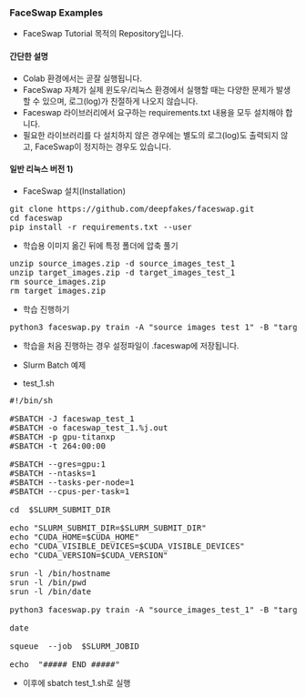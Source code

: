 ### FaceSwap Examples

* FaceSwap Tutorial 목적의 Repository입니다.

#### 간단한 설명

* Colab 환경에서는 곧잘 실행됩니다.
* FaceSwap 자체가 실제 윈도우/리눅스 환경에서 실행할 때는 다양한 문제가 발생할 수 있으며, 로그(log)가 친절하게 나오지 않습니다.
* Faceswap 라이브러리에서 요구하는 requirements.txt 내용을 모두 설치해야 합니다.
* 필요한 라이브러리를 다 설치하지 않은 경우에는 별도의 로그(log)도 출력되지 않고, FaceSwap이 정지하는 경우도 있습니다.

#### 일반 리눅스 버전 1)

* FaceSwap 설치(Installation)
<pre>
git clone https://github.com/deepfakes/faceswap.git
cd faceswap
pip install -r requirements.txt --user
</pre>

* 학습용 이미지 옮긴 뒤에 특정 폴더에 압축 풀기
<pre>
unzip source_images.zip -d source_images_test_1
unzip target_images.zip -d target_images_test_1
rm source_images.zip
rm target_images.zip
</pre>

* 학습 진행하기
<pre>
python3 faceswap.py train -A "source_images_test_1" -B "target_images_test_1" -m "./test_1" -t "villain" -bs 16 -s 330 -w -nl
</pre>

* 학습을 처음 진행하는 경우 설정파일이 .faceswap에 저장됩니다.

* Slurm Batch 예제
* test_1.sh
<pre>
#!/bin/sh

#SBATCH -J faceswap_test_1
#SBATCH -o faceswap_test_1.%j.out
#SBATCH -p gpu-titanxp
#SBATCH -t 264:00:00

#SBATCH --gres=gpu:1
#SBATCH --ntasks=1
#SBATCH --tasks-per-node=1
#SBATCH --cpus-per-task=1

cd  $SLURM_SUBMIT_DIR

echo "SLURM_SUBMIT_DIR=$SLURM_SUBMIT_DIR"
echo "CUDA_HOME=$CUDA_HOME"
echo "CUDA_VISIBLE_DEVICES=$CUDA_VISIBLE_DEVICES"
echo "CUDA_VERSION=$CUDA_VERSION"

srun -l /bin/hostname
srun -l /bin/pwd
srun -l /bin/date

python3 faceswap.py train -A "source_images_test_1" -B "target_images_test_1" -m "./test_1" -t "villain" -bs 16 -s 330 -w -nl

date

squeue  --job  $SLURM_JOBID

echo  "##### END #####"
</pre>

* 이후에 sbatch test_1.sh로 실행
